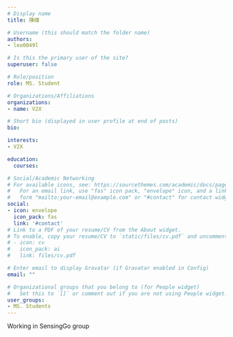 ```yaml
---
# Display name
title: 陳禕

# Username (this should match the folder name)
authors:
- leo0049l

# Is this the primary user of the site?
superuser: false

# Role/position
role: MS. Student

# Organizations/Affiliations
organizations:
- name: V2X

# Short bio (displayed in user profile at end of posts)
bio:

interests:
- V2X

education:
  courses:

# Social/Academic Networking
# For available icons, see: https://sourcethemes.com/academic/docs/page-builder/#icons
#   For an email link, use "fas" icon pack, "envelope" icon, and a link in the
#   form "mailto:your-email@example.com" or "#contact" for contact widget.
social:
- icon: envelope
  icon_pack: fas
  link: '#contact'
# Link to a PDF of your resume/CV from the About widget.
# To enable, copy your resume/CV to `static/files/cv.pdf` and uncomment the lines below.
# - icon: cv
#   icon_pack: ai
#   link: files/cv.pdf

# Enter email to display Gravatar (if Gravatar enabled in Config)
email: ""

# Organizational groups that you belong to (for People widget)
#   Set this to `[]` or comment out if you are not using People widget.
user_groups:
- MS. Students
---
```


  Working in SensingGo group
